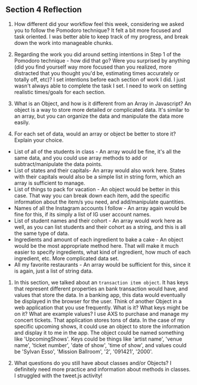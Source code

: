 ## Section 4 Reflection

1. How different did your workflow feel this week, considering we asked you to follow the Pomodoro technique?
It felt a bit more focused and task oriented. I was better able to keep track of my progress, and break down the work into manageable chunks.

1. Regarding the work you did around setting intentions in Step 1 of the Pomodoro technique - how did that go? Were you surprised by anything (did you find yourself way more focused than you realized, more distracted that you thought you'd be, estimating times accurately or totally off, etc)?
I set intentions before each section of work I did. I just wasn't always able to complete the task I set. I need to work on setting realistic times/goals for each section.

1. What is an Object, and how is it different from an Array in Javascript?
An object is a way to store more detailed or complicated data. It's similar to an array, but you can organize the data and manipulate the data more easily.

1. For each set of data, would an array or object be better to store it? Explain your choice.

  * List of all of the students in class - An array would be fine, it's all the same data, and you could use array methods to add or subtract/manipulate the data points.
  * List of states and their capitals- An array would also work here. States with their capitals would also be a simple list in string form, which an array is sufficient to manage.
  * List of things to pack for vacation - An object would be better in this case. That way you can break down each item, add the specific information about the item/s you need, and add/manipulate quantities.
  * Names of all the Instagram accounts I follow - An array again would be fine for this, if its simply a list of IG user account names.
  * List of student names and their cohort - An array would work here as well, as you can list students and their cohort as a string, and this is all the same type of data.
  * Ingredients and amount of each ingredient to bake a cake - An object would be the most appropriate method here. That will make it much easier to specify ingredients, what kind of ingredient, how much of each ingredient, etc. More complicated data set.
  * All my favorite restaurants - An array would be sufficient for this, since it is again, just a list of string data.

1. In this section, we talked about an `transaction item object`. It has keys that represent different properties an bank transaction would have, and values that store the data. In a banking app, this data would eventually be displayed in the browser for the user. Think of another Object in a web application that you use frequently. What is it? What keys might be on it? What are example values?
I use AXS to purchase and manage my concert tickets. That application stores tons of data. In the case of my specific upcoming shows, it could use an object to store the information and display it to me in the app. The object could be named something like 'UpcomingShows'. Keys could be things like 'artist name', 'venue name', 'ticket number', 'date of show', 'time of show', and values could be 'Sylvan Esso', 'Mission Ballroom', '2', '091421', '2000'.

1. What questions do you still have about classes and/or Objects?
I definitely need more practice and information about methods in classes. I struggled with the tweet.js activity!
